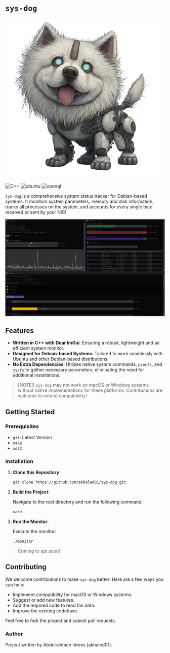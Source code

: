 # `sys-dog`

![sysdog](./assets/logo.png)

![C++](https://img.shields.io/badge/C%2B%2B-00599C?style=for-the-badge&logo=c%2B%2B&logoColor=white) ![ubuntu](https://img.shields.io/badge/Ubuntu-E95420?style=for-the-badge&logo=ubuntu&logoColor=white) ![opengl](https://img.shields.io/badge/OpenGL-%23FFFFFF.svg?style=for-the-badge&logo=opengl)

`sys-dog` is a comprehensive system status tracker for Debian-based systems. It monitors system parameters, memory and disk information, tracks all processes on the system, and accounts for every single byte received or sent by your NIC!

![screenshot](assets/20240622_001532_image.png)

## Features

- **Written in C++ with Dear ImGui**: Ensuring a robust, lightweight and an efficient system monitor.
- **Designed for Debian-based Systems**: Tailored to work seamlessly with Ubuntu and other Debian-based distributions.
- **No Extra Dependencies**: Utilizes native system commands, `procfs`, and `sysfs` to gather necessary parameters, eliminating the need for additional installations.

> [NOTE!]
> `sys-dog` may not work on macOS or Windows systems without native implementations for these platforms. Contributions are welcome to extend compatibility!

## Getting Started

### Prerequisites

- `g++`: Latest Version
- `make`
- `sdl2`

### Installation

1. **Clone this Repository**

   ```bash
   git clone https://github.com/akhaled01/sys-dog.git
   ```

2. **Build the Project**:

   Navigate to the root directory and run the following command:

   ```bash
   make
   ```

3. **Run the Monitor**:

   Execute the monitor:

   ```bash
   ./monitor
   ```

> Coming to apt soon!

## Contributing

We welcome contributions to make `sys-dog` better! Here are a few ways you can help:

- Implement compatibility for macOS or Windows systems.
- Suggest or add new features.
- Add the required code to read fan data.
- Improve the existing codebase.

Feel free to fork the project and submit pull requests.

### Author

Project written by Abdulrahman Idrees (akhaled01).
